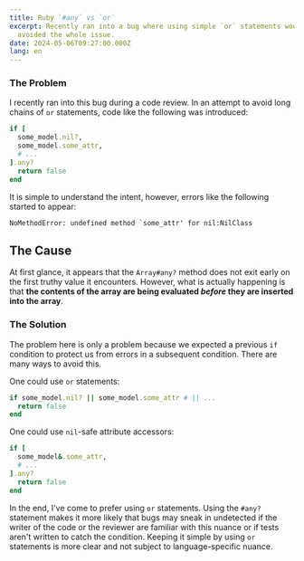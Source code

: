 ```yaml
---
title: Ruby `#any` vs `or`
excerpt: Recently ran into a bug where using simple `or` statements would have
  avoided the whole issue.
date: 2024-05-06T09:27:00.000Z
lang: en
---
```

### The Problem

I recently ran into this bug during a code review. In an attempt to avoid long chains of `or` statements, code like the following was introduced:

```ruby
if [
  some_model.nil?,
  some_model.some_attr,
  # ...
].any?
  return false
end
```

It is simple to understand the intent, however, errors like the following started to appear:

```plaintext
NoMethodError: undefined method `some_attr' for nil:NilClass
```

## The Cause

At first glance, it appears that the `Array#any?` method does not exit early on the first truthy value it encounters. However, what is actually happening is that **the contents of the array are being evaluated *before* they are inserted into the array**.

### The Solution

The problem here is only a problem because we expected a previous `if` condition to protect us from errors in a subsequent condition. There are many ways to avoid this. 

One could use `or` statements:

```ruby
if some_model.nil? || some_model.some_attr # || ...
  return false
end
```

One could use `nil`-safe attribute accessors:

```ruby
if [
  some_model&.some_attr,
  # ...
].any?
  return false
end
```

In the end, I've come to prefer using `or` statements. Using the `#any?` statement makes it more likely that bugs may sneak in undetected if the writer of the code or the reviewer are familiar with this nuance or if tests aren't written to catch the condition. Keeping it simple by using `or` statements is more clear and not subject to language-specific nuance.
